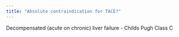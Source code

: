 ```yaml
---
title: "Absolute contraindication for TACE?"
---
```

Decompensated (acute on chronic) liver failure - Childs Pugh Class C

